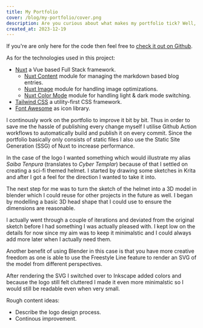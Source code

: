 ```yaml
---
title: My Portfolio
cover: /blog/my-portfolio/cover.png
description: Are you curious about what makes my portfolio tick? Well, you're in luck you can find the details in this post, including the code and a little more.
created_at: 2023-12-19
---
```


If you're are only here for the code then feel free to [check it out on Github](https://github.com/saiba-tenpura/portfolio).

As for the technologies used in this project:
* [Nuxt](https://nuxt.com/) a Vue based Full Stack framework.
  * [Nuxt Content](https://content.nuxtjs.org/) module for managing the markdown based blog entries.
  * [Nuxt Image](https://image.nuxtjs.org/) module for handling image optimizations.
  * [Nuxt Color Mode](https://color-mode.nuxtjs.org/) module for handling light & dark mode switching.
* [Tailwind CSS](https://tailwindcss.com/) a utility-first CSS framework.
* [Font Awesome](https://fontawesome.com/) as icon library.

I continously work on the portfolio to improve it bit by bit. Thus in order to save me the hassle of publishing every change myself I utilise Github Action workflows to automatically build and publish it on every commit. Since the portfolio basically only consists of static files I also use the Static Site Generation (SSG) of Nuxt to increase performance.

In the case of the logo I wanted something which would illustrate my alias *Saiba Tenpura* (translates to *Cyber Templar*) because of that I settled on creating a sci-fi themed helmet. I started by drawing some sketches in Krita and after I got a feel for the direction I wanted to take it into.

The next step for me was to turn the sketch of the helmet into a 3D model in blender which I could reuse for other projects in the future as well. I began by modelling a basic 3D head shape that I could use to ensure the dimensions are reasonable.

I actually went through a couple of iterations and deviated from the original sketch before I had something I was actually pleased with. I kept low on the details for now since my aim was to keep it minimalstic and I could always add more later when I actually need them.

Another benefit of using Blender in this case is that you have more creative freedom as one is able to use the Freestyle Line feature to render an SVG of the model from different perspectives.

After rendering the SVG I switched over to Inkscape added colors and because the logo still felt cluttered I made it even more minimalstic so I would still be readable even when very small.

Rough content ideas:
* Describe the logo design process.
* Continous improvement.
